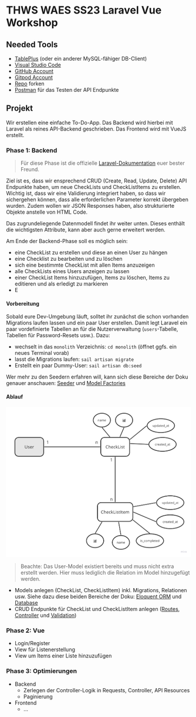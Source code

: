 # THWS WAES SS23 Laravel Vue Workshop

## Needed Tools

- [TablePlus](https://tableplus.com/) (oder ein anderer MySQL-fähiger DB-Client)
- [Visual Studio Code](https://code.visualstudio.com/)
- [GitHub Account](https://github.com)
- [Gitpod Account](https://www.gitpod.io/)
- [Repo](https://github.com/Brotzka/thws-waes-ss23) forken
- [Postman](https://www.postman.com/) für das Testen der API Endpunkte

## Projekt

Wir erstellen eine einfache To-Do-App. Das Backend wird hierbei mit Laravel als reines API-Backend geschrieben. Das Frontend wird mit VueJS erstellt.

### Phase 1: Backend

> Für diese Phase ist die offizielle [Laravel-Dokumentation](https://laravel.com/docs/10.x) euer bester Freund.

Ziel ist es, dass wir ensprechend CRUD (Create, Read, Update, Delete) API Endpunkte haben, um neue CheckLists und CheckListItems zu erstellen. Wichtig ist, dass wir eine Validierung integriert haben, so dass wir sichergehen können, dass alle erforderlichen Parameter korrekt übergeben wurden. Zudem wollen wir JSON Responses haben, also strukturierte Objekte anstelle von HTML Code.

Das zugrundeliegende Datenmodell findet ihr weiter unten. Dieses enthält die wichtigsten Attribute, kann aber auch gerne erweitert werden.

Am Ende der Backend-Phase soll es möglich sein:
- eine CheckList zu erstellen und diese an einen User zu hängen
- eine Checklist zu bearbeiten und zu löschen
- sich eine bestimmte CheckList mit allen Items anzuzeigen
- alle CheckLists eines Users anzeigen zu lassen
- einer CheckList Items hinzuzufügen, Items zu löschen, Items zu editieren und als erledigt zu markieren
- E

#### Vorbereitung

Sobald eure Dev-Umgebung läuft, solltet ihr zunächst die schon vorhanden Migrations laufen lassen und ein paar User erstellen. Damit legt Laravel ein paar vordefinierte Tabellen an für die Nutzerverwaltung (`users`-Tabelle, Tabellen für Password-Resets usw.). Dazu:

- wechselt in das `monolith` Verzeichnis: `cd monolith` (öffnet ggfs. ein neues Terminal vorab)
- lasst die Migrations laufen: `sail artisan migrate`
- Erstellt ein paar Dummy-User: `sail artisan db:seed`

Wer mehr zu den Seedern erfahren will, kann sich diese Bereiche der Doku genauer anschauen: [Seeder](https://laravel.com/docs/10.x/seeding) und [Model Factories](https://laravel.com/docs/10.x/eloquent-factories)

#### Ablauf

![Datenmodell - ERM](erm.png)

> Beachte: Das User-Model existiert bereits und muss nicht extra erstellt werden. Hier muss lediglich die Relation im Model hinzugefügt werden.

- Models anlegen (CheckList, CheckListItem) inkl. Migrations, Relationen usw. Siehe dazu diese beiden Bereiche der Doku: [Eloquent ORM](https://laravel.com/docs/10.x/eloquent) und [Database](https://laravel.com/docs/10.x/database)
- CRUD Endpunkte für CheckList und CheckListItem anlegen ([Routes](https://laravel.com/docs/10.x/routing), [Controller](https://laravel.com/docs/10.x/controllers) und [Validation](https://laravel.com/docs/10.x/validation))



### Phase 2: Vue

- Login/Register
- View für Listenerstellung
- View um Items einer Liste hinzuzufügen

### Phase 3: Optimierungen

- Backend
    - Zerlegen der Controller-Logik in Requests, Controller, API Resources
    - Paginierung
- Frontend
    - ...
